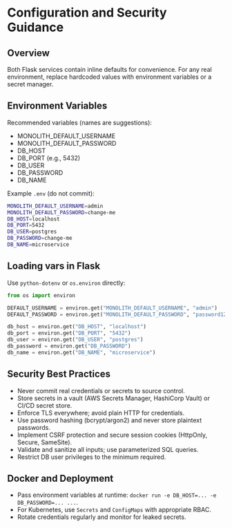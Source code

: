 Configuration and Security Guidance
===================================

Overview
--------

Both Flask services contain inline defaults for convenience. For any real environment, replace hardcoded values with environment variables or a secret manager.

Environment Variables
---------------------

Recommended variables (names are suggestions):

- MONOLITH_DEFAULT_USERNAME
- MONOLITH_DEFAULT_PASSWORD
- DB_HOST
- DB_PORT (e.g., 5432)
- DB_USER
- DB_PASSWORD
- DB_NAME

Example `.env` (do not commit):

```bash
MONOLITH_DEFAULT_USERNAME=admin
MONOLITH_DEFAULT_PASSWORD=change-me
DB_HOST=localhost
DB_PORT=5432
DB_USER=postgres
DB_PASSWORD=change-me
DB_NAME=microservice
```

Loading vars in Flask
---------------------

Use `python-dotenv` or `os.environ` directly:

```python
from os import environ

DEFAULT_USERNAME = environ.get("MONOLITH_DEFAULT_USERNAME", "admin")
DEFAULT_PASSWORD = environ.get("MONOLITH_DEFAULT_PASSWORD", "password123")

db_host = environ.get("DB_HOST", "localhost")
db_port = environ.get("DB_PORT", "5432")
db_user = environ.get("DB_USER", "postgres")
db_password = environ.get("DB_PASSWORD")
db_name = environ.get("DB_NAME", "microservice")
```

Security Best Practices
-----------------------

- Never commit real credentials or secrets to source control.
- Store secrets in a vault (AWS Secrets Manager, HashiCorp Vault) or CI/CD secret store.
- Enforce TLS everywhere; avoid plain HTTP for credentials.
- Use password hashing (bcrypt/argon2) and never store plaintext passwords.
- Implement CSRF protection and secure session cookies (HttpOnly, Secure, SameSite).
- Validate and sanitize all inputs; use parameterized SQL queries.
- Restrict DB user privileges to the minimum required.

Docker and Deployment
---------------------

- Pass environment variables at runtime: `docker run -e DB_HOST=... -e DB_PASSWORD=... ...`.
- For Kubernetes, use `Secrets` and `ConfigMaps` with appropriate RBAC.
- Rotate credentials regularly and monitor for leaked secrets.

